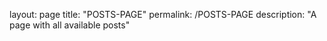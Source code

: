 layout: page
title: "POSTS-PAGE"
permalink: /POSTS-PAGE
description: "A page with all available posts"
